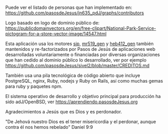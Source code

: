 Puede ver el listado de personas que han implementado en:
<https://github.com/pasosdeJesus/jn635_pdJ/graphs/contributors>

Logo basado en logo de dominio público de:
https://publicdomainvectors.org/en/free-clipart/National-Park-Service-pictogram-for-a-store-vector-image/14547.html

Esta aplicación usa los motores 
[sip](https://github.com/pasosdeJesus/sip),
[mr519_gen](https://github.com/pasosdeJesus/mr519_gen) y
[heb412_gen](https://github.com/pasosdeJesus/heb412_gen)
también mantenidos y re-factorizados por Pasos de Jesús de 
aplicaciones web desarrolladas voluntariamente o financiadas por 
diversas organizaciones que han cedido al dominio público lo desarrollado, 
ver por ejemplo 
<https://github.com/pasosdeJesus/sivel2/blob/master/CREDITOS.md>

También usa una pila tecnológica de código abierto que incluye 
PostgreSQL, nginx, Ruby, nodejs y Ruby on Rails, así como muchas
gemas para ruby y paquetes npm.

El sistema operativo de desarrollo y objetivo principal para producción
ha sido adJ/OpenBSD, ver https://aprendiendo.pasosdeJesus.org


Agradecimientos a Jesús que es Dios y es perdonador.

"De Jehová nuestro Dios es el tener misericordia y el perdonar, aunque 
contra él nos hemos rebelado" 
Daniel 9:9

